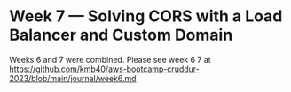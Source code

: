 # Week 7 — Solving CORS with a Load Balancer and Custom Domain

Weeks 6 and 7 were combined. Please see week 6 7 at https://github.com/kmb40/aws-bootcamp-cruddur-2023/blob/main/journal/week6.md
